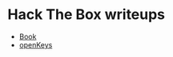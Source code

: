 # Hack The Box writeups
* [Book](_posts/book/2020-07-25-book.md)
* [openKeys](_posts/openKeys/2020-07-27-openKeys.md)

